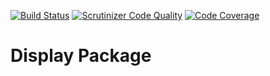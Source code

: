 [![Build Status](https://travis-ci.org/fuelphp/display.png?branch=master)](https://travis-ci.org/fuelphp/display)
[![Scrutinizer Code Quality](https://scrutinizer-ci.com/g/fuelphp/display/badges/quality-score.png?b=master)](https://scrutinizer-ci.com/g/fuelphp/display/?branch=master)
[![Code Coverage](https://scrutinizer-ci.com/g/fuelphp/display/badges/coverage.png?b=master)](https://scrutinizer-ci.com/g/fuelphp/display/?branch=master)

# Display Package
